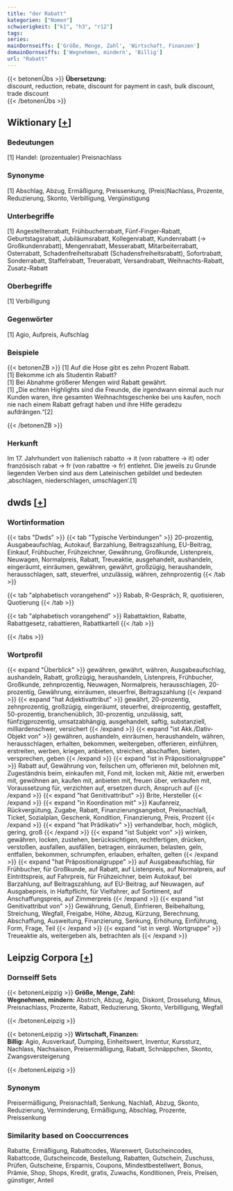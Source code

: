```yaml
---
title: "der Rabatt"
kategorien: ["Nomen"]
schwierigkeit: ["k1", "h3", "r12"]
tags:
series:
mainDornseiffs: ['Größe, Menge, Zahl', 'Wirtschaft, Finanzen']
domainDornseiffs: ['Wegnehmen, mindern', 'Billig']
url: "Rabatt"
---
```


{{< betonenÜbs >}}
**Übersetzung:**  
discount, reduction, rebate, discount for payment in cash, bulk discount, trade  discount  
{{< /betonenÜbs >}}

## Wiktionary [[+](https://de.wiktionary.org/wiki/Rabatt)]

### Bedeutungen
[1] Handel: (prozentualer) Preisnachlass  

### Synonyme
[1] Abschlag, Abzug, Ermäßigung, Preissenkung, (Preis)Nachlass, Prozente, Reduzierung, Skonto, Verbilligung, Vergünstigung  

### Unterbegriffe
[1] Angestelltenrabatt, Frühbucherrabatt, Fünf-Finger-Rabatt, Geburtstagsrabatt, Jubiläumsrabatt, Kollegenrabatt, Kundenrabatt (→ Großkundenrabatt), Mengenrabatt, Messerabatt, Mitarbeiterrabatt, Osterrabatt, Schadenfreiheitsrabatt (Schadensfreiheitsrabatt), Sofortrabatt, Sonderrabatt, Staffelrabatt, Treuerabatt, Versandrabatt, Weihnachts-Rabatt, Zusatz-Rabatt  

### Oberbegriffe
[1] Verbilligung  

### Gegenwörter
[1] Agio, Aufpreis, Aufschlag  

### Beispiele
{{< betonenZB >}}
[1] Auf die Hose gibt es zehn Prozent Rabatt.  
[1] Bekomme ich als Studentin Rabatt?  
[1] Bei Abnahme größerer Mengen wird Rabatt gewährt.  
[1] „Die echten Highlights sind die Freunde, die irgendwann einmal auch nur Kunden waren, ihre gesamten Weihnachtsgeschenke bei uns kaufen, noch nie nach einem Rabatt gefragt haben und ihre Hilfe geradezu aufdrängen.“[2]  

{{< /betonenZB >}}
### Herkunft
Im 17. Jahrhundert von italienisch rabatto → it (von rabattere → it) oder französisch rabat → fr (von rabattre → fr) entlehnt. Die jeweils zu Grunde liegenden Verben sind aus dem Lateinischen gebildet und bedeuten ‚abschlagen, niederschlagen, umschlagen‘.[1]  



## dwds [[+](https://www.dwds.de/wb/Rabatt)]

### Wortinformation
{{< tabs "Dwds" >}}
{{< tab "Typische Verbindungen" >}}
20-prozentig, Ausgabeaufschlag, Autokauf, Barzahlung, Beitragszahlung, EU-Beitrag, Einkauf, Frühbucher, Frühzeichner, Gewährung, Großkunde, Listenpreis, Neuwagen, Normalpreis, Rabatt, Treueaktie, ausgehandelt, aushandeln, eingeräumt, einräumen, gewähren, gewährt, großzügig, heraushandeln, herausschlagen, satt, steuerfrei, unzulässig, währen, zehnprozentig
{{< /tab >}}

{{< tab "alphabetisch vorangehend" >}}
Rabab, R-Gespräch, R, quotisieren, Quotierung
{{< /tab >}}

{{< tab "alphabetisch vorangehend" >}}
Rabattaktion, Rabatte, Rabattgesetz, rabattieren, Rabattkartell
{{< /tab >}}

{{< /tabs >}}

### Wortprofil
{{< expand "Überblick" >}} gewähren, gewährt, währen, Ausgabeaufschlag, aushandeln, Rabatt, großzügig, heraushandeln, Listenpreis, Frühbucher, Großkunde, zehnprozentig, Neuwagen, Normalpreis, herausschlagen, 20-prozentig, Gewährung, einräumen, steuerfrei, Beitragszahlung {{< /expand >}}
{{< expand "hat Adjektivattribut" >}} gewährt, 20-prozentig, zehnprozentig, großzügig, eingeräumt, steuerfrei, dreiprozentig, gestaffelt, 50-prozentig, branchenüblich, 30-prozentig, unzulässig, satt, fünfzigprozentig, umsatzabhängig, ausgehandelt, saftig, substanziell, milliardenschwer, versichert {{< /expand >}}
{{< expand "ist Akk./Dativ-Objekt von" >}} gewähren, aushandeln, einräumen, heraushandeln, währen, herausschlagen, erhalten, bekommen, weitergeben, offerieren, einführen, erstreiten, werben, kriegen, anbieten, streichen, abschaffen, bieten, versprechen, geben {{< /expand >}}
{{< expand "ist in Präpositionalgruppe" >}} Rabatt auf, Gewährung von, feilschen um, offerieren mit, belohnen mit, Zugeständnis beim, einkaufen mit, Fond mit, locken mit, Aktie mit, erwerben mit, gewöhnen an, kaufen mit, anbieten mit, freuen über, verkaufen mit, Voraussetzung für, verzichten auf, ersetzen durch, Anspruch auf {{< /expand >}}
{{< expand "hat Genitivattribut" >}} Brite, Hersteller {{< /expand >}}
{{< expand "in Koordination mit" >}} Kaufanreiz, Rückvergütung, Zugabe, Rabatt, Finanzierungsangebot, Preisnachlaß, Ticket, Sozialplan, Geschenk, Kondition, Finanzierung, Preis, Prozent {{< /expand >}}
{{< expand "hat Prädikativ" >}} verhandelbar, hoch, möglich, gering, groß {{< /expand >}}
{{< expand "ist Subjekt von" >}} winken, gewähren, locken, zustehen, berücksichtigen, rechtfertigen, drücken, verstoßen, ausfallen, ausfällen, betragen, einräumen, belasten, geln, entfallen, bekommen, schrumpfen, erlauben, erhalten, gelten {{< /expand >}}
{{< expand "hat Präpositionalgruppe" >}} auf Ausgabeaufschlag, für Frühbucher, für Großkunde, auf Rabatt, auf Listenpreis, auf Normalpreis, auf Eintrittspreis, auf Fahrpreis, für Frühzeichner, beim Autokauf, bei Barzahlung, auf Beitragszahlung, auf EU-Beitrag, auf Neuwagen, auf Ausgabepreis, in Haftpflicht, für Vielfahrer, auf Sortiment, auf Anschaffungspreis, auf Zimmerpreis {{< /expand >}}
{{< expand "ist Genitivattribut von" >}} Gewährung, Genuß, Einfrieren, Beibehaltung, Streichung, Wegfall, Freigabe, Höhe, Abzug, Kürzung, Berechnung, Abschaffung, Ausweitung, Finanzierung, Senkung, Erhöhung, Einführung, Form, Frage, Teil {{< /expand >}}
{{< expand "ist in vergl. Wortgruppe" >}} Treueaktie als, weitergeben als, betrachten als {{< /expand >}}

## Leipzig Corpora [[+](https://corpora.uni-leipzig.de/en/res?word=Rabatt&corpusId=deu_newscrawl-public_2018)]

### Dornseiff Sets
{{< betonenLeipzig >}}
**Größe, Menge, Zahl:**  
**Wegnehmen, mindern:** Abstrich, Abzug, Agio, Diskont, Drosselung, Minus, Preisnachlass, Prozente, Rabatt, Reduzierung, Skonto, Verbilligung, Wegfall  

{{< /betonenLeipzig >}}


{{< betonenLeipzig >}}
**Wirtschaft, Finanzen:**  
**Billig:** Agio, Ausverkauf, Dumping, Einheitswert, Inventur, Kurssturz, Nachlass, Nachsaison, Preisermäßigung, Rabatt, Schnäppchen, Skonto, Zwangsversteigerung  

{{< /betonenLeipzig >}}

### Synonym
Preisermäßigung, Preisnachlaß, Senkung, Nachlaß, Abzug, Skonto, Reduzierung, Verminderung, Ermäßigung, Abschlag, Prozente, Preissenkung


### Similarity based on Cooccurrences
Rabatte, Ermäßigung, Rabattcodes, Warenwert, Gutscheincodes, Rabattcode, Gutscheincode, Bestellung, Rabatten, Gutschein, Zuschuss, Prüfen, Gutscheine, Ersparnis, Coupons, Mindestbestellwert, Bonus, Prämie, Shop, Shops, Kredit, gratis, Zuwachs, Konditionen, Preis, Preisen, günstiger, Anteil

